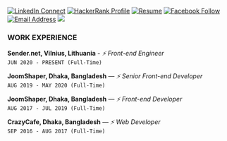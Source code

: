 [![LinkedIn Connect](https://img.shields.io/badge/%20-Linkedin-black?color=14171A&labelColor=0e76a8&logo=linkedin&logoColor=ffffff)](https://www.linkedin.com/in/delowar) 
[![HackerRank Profile](https://img.shields.io/badge/%20-HackerRank-black?color=14171A&labelColor=1ba94c&logo=hackerrank&logoColor=ffffff)](https://www.hackerrank.com/delowardev)
[![Resume](https://img.shields.io/badge/%20-Resume-black?color=14171A&labelColor=F7D900&logo=ello&logoColor=fff)](https://delowar.dev/cv)
[![Facebook Follow](https://img.shields.io/badge/%20-Facebook-black?color=14171A&labelColor=1976d2&logo=facebook&logoColor=ffffff)](https://www.facebook.com/delowardev) 
[![Email Address](https://img.shields.io/badge/%20-@Email-black?color=14171A&labelColor=D44638&logo=gmail&logoColor=fff)](mailto:delowardev@gmail.com)
![](https://komarev.com/ghpvc/?username=delowardev&label=!)

<!--
**delowardev/delowardev** is a ✨ _special_ ✨ repository because its `README.md` (this file) appears on your GitHub profile.

Here are some ideas to get you started:

- 🔭 I’m currently working on ...
- 🌱 I’m currently learning ...
- 👯 I’m looking to collaborate on ...
- 🤔 I’m looking for help with ...
- 💬 Ask me about ...
- 📫 How to reach me: ...
- 😄 Pronouns: ...
- ⚡ Fun fact: ...
-->

### WORK EXPERIENCE

**Sender.net, Vilnius, Lithuania** - *⚡ Front-end Engineer* <br>
`JUN 2020 - PRESENT (Full-Time)`
<br>

**JoomShaper, Dhaka, Bangladesh** — *⚡ Senior Front-end Developer* <br>
`AUG 2019 - MAY 2020 (Full-Time)`
<br>

**JoomShaper, Dhaka, Bangladesh** — *⚡ Front-end Developer* <br>
`AUG 2017 - JUL 2019 (Full-Time)`
<br>

**CrazyCafe, Dhaka, Bangladesh** — *⚡ Web Developer* <br>
`SEP 2016 - AUG 2017 (Full-Time)`
